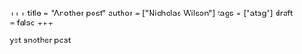 +++
title = "Another post"
author = ["Nicholas Wilson"]
tags = ["atag"]
draft = false
+++

yet another post
